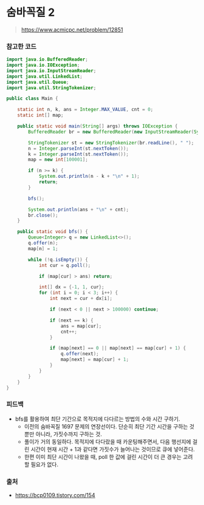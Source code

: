 # 숨바꼭질 2

> https://www.acmicpc.net/problem/12851

### 참고한 코드

```java
import java.io.BufferedReader;
import java.io.IOException;
import java.io.InputStreamReader;
import java.util.LinkedList;
import java.util.Queue;
import java.util.StringTokenizer;

public class Main {

    static int n, k, ans = Integer.MAX_VALUE, cnt = 0;
    static int[] map;

    public static void main(String[] args) throws IOException {
        BufferedReader br = new BufferedReader(new InputStreamReader(System.in));

        StringTokenizer st = new StringTokenizer(br.readLine(), " ");
        n = Integer.parseInt(st.nextToken());
        k = Integer.parseInt(st.nextToken());
        map = new int[100001];

        if (n >= k) {
            System.out.println(n - k + "\n" + 1);
            return;
        }

        bfs();

        System.out.println(ans + "\n" + cnt);
        br.close();
    }

    public static void bfs() {
        Queue<Integer> q = new LinkedList<>();
        q.offer(n);
        map[n] = 1;

        while (!q.isEmpty()) {
            int cur = q.poll();

            if (map[cur] > ans) return;

            int[] dx = {-1, 1, cur};
            for (int i = 0; i < 3; i++) {
                int next = cur + dx[i];

                if (next < 0 || next > 100000) continue;

                if (next == k) {
                    ans = map[cur];
                    cnt++;
                }

                if (map[next] == 0 || map[next] == map[cur] + 1) {
                    q.offer(next);
                    map[next] = map[cur] + 1;
                }
            }
        }
    }
}
```

### 피드백

- bfs를 활용하여 최단 기간으로 목적지에 다다르는 방법의 수와 시간 구하기.
    - 이전의 숨바꼭질 1697 문제의 연장선이다. 단순히 최단 기간 시간을 구하는 것 뿐만 아니라, 가짓수까지 구하는 것.
    - 풀이가 거의 동일하다. 목적지에 다다랐을 때 카운팅해주면서, 다음 행선지에 걸린 시간이 현재 시간 + 1과 같다면 가짓수가 늘어나는 것이므로 큐에 넣어준다.
    - 한편 이미 최단 시간이 나왔을 때, poll 한 값에 걸린 시간이 더 큰 경우는 고려할 필요가 없다.

### 출처

- https://bcp0109.tistory.com/154